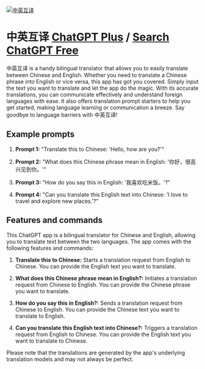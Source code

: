 
[![中英互译](https://files.oaiusercontent.com/file-uo0KM0tmYnvKTaXgBaOO1W7W?se=2123-10-18T03%3A46%3A35Z&sp=r&sv=2021-08-06&sr=b&rscc=max-age%3D31536000%2C%20immutable&rscd=attachment%3B%20filename%3D0631fa80-179a-441f-9e3d-5446e9bc059e.png&sig=xQ2JfVGEVvyD%2Bhf5dKyg0zL38vEUfhb6l1//f13wOZo%3D)](https://chat.openai.com/g/g-dqwsvmQ0o-zhong-ying-hu-yi)

# 中英互译 [ChatGPT Plus](https://chat.openai.com/g/g-dqwsvmQ0o-zhong-ying-hu-yi) / [Search ChatGPT Free](https://gptcall.net/index.html#/?search=%E4%B8%AD%E8%8B%B1%E4%BA%92%E8%AF%91)

中英互译 is a handy bilingual translator that allows you to easily translate between Chinese and English. Whether you need to translate a Chinese phrase into English or vice versa, this app has got you covered. Simply input the text you want to translate and let the app do the magic. With its accurate translations, you can communicate effectively and understand foreign languages with ease. It also offers translation prompt starters to help you get started, making language learning or communication a breeze. Say goodbye to language barriers with 中英互译!

## Example prompts

1. **Prompt 1:** "Translate this to Chinese: 'Hello, how are you?'"

2. **Prompt 2:** "What does this Chinese phrase mean in English: '你好，很高兴见到你。'"

3. **Prompt 3:** "How do you say this in English: '我喜欢吃米饭。'?"

4. **Prompt 4:** "Can you translate this English text into Chinese: 'I love to travel and explore new places.'?"

## Features and commands

This ChatGPT app is a bilingual translator for Chinese and English, allowing you to translate text between the two languages. The app comes with the following features and commands:

1. **Translate this to Chinese:** Starts a translation request from English to Chinese. You can provide the English text you want to translate.

2. **What does this Chinese phrase mean in English?:** Initiates a translation request from Chinese to English. You can provide the Chinese phrase you want to translate.

3. **How do you say this in English?:** Sends a translation request from Chinese to English. You can provide the Chinese text you want to translate to English.

4. **Can you translate this English text into Chinese?:** Triggers a translation request from English to Chinese. You can provide the English text you want to translate to Chinese.

Please note that the translations are generated by the app's underlying translation models and may not always be perfect.


